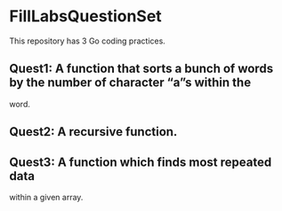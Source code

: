 # FillLabsQuestionSet

This repository has 3 Go coding practices.

## Quest1: A function that sorts a bunch of words by the number of character “a”s within the
word.

## Quest2: A recursive function. 

## Quest3: A function which finds most repeated data
within a given array.
